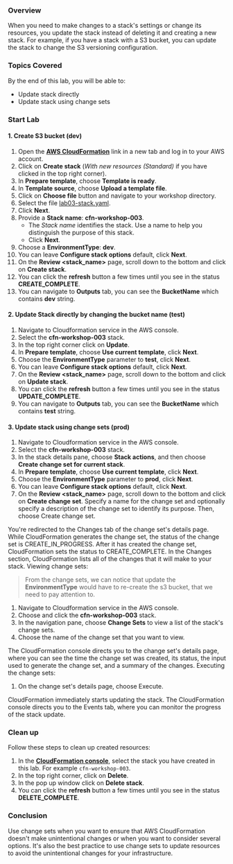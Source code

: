 ### Overview

When you need to make changes to a stack's settings or change its resources, you update the stack instead of deleting it and creating a new stack. For example, if you have a stack with a S3 bucket, you can update the stack to change the S3 versioning configuration.

### Topics Covered

By the end of this lab, you will be able to:

+ Update stack directly
+ Update stack using change sets

### Start Lab

#### 1. Create S3 bucket (dev)

1. Open the **[AWS CloudFormation](https://console.aws.amazon.com/cloudformation)** link in a new tab and log in to your AWS account.
1. Click on **Create stack** (_With new resources (Standard)_ if you have clicked in the top right corner).
1. In **Prepare template**, choose **Template is ready**.
1. In **Template source**, choose **Upload a template file**.
1. Click on **Choose file** button and navigate to your workshop directory.
1. Select the file [lab03-stack.yaml](lab03-stack.yaml).
1. Click **Next**.
1. Provide a **Stack name**: **cfn-workshop-003**.
    + The _Stack name_ identifies the stack. Use a name to help you distinguish the purpose of this stack.
    + Click **Next**.
1. Choose a **EnvironmentType**: **dev**.
1. You can leave **Configure stack options** default, click **Next**.
1. On the **Review <stack_name>** page, scroll down to the bottom and click on **Create stack**.
1. You can click the **refresh** button a few times until you see in the status **CREATE_COMPLETE**.
1. You can navigate to **Outputs** tab, you can see the **BucketName** which contains **dev** string.

#### 2. Update Stack directly by changing the bucket name (test)

1. Navigate to Cloudformation service in the AWS console.
1. Select the **cfn-workshop-003** stack.
1. In the top right corner click on **Update**.
1. In **Prepare template**, choose **Use current template**, click **Next**.
1. Choose the **EnvironmentType** parameter to **test**, click **Next**.
1. You can leave **Configure stack options** default, click **Next**.
1. On the **Review <stack_name>** page, scroll down to the bottom and click on **Update stack**.
1. You can click the **refresh** button a few times until you see in the status **UPDATE_COMPLETE**.
1. You can navigate to **Outputs** tab, you can see the **BucketName** which contains **test** string.

#### 3. Update stack using change sets (prod)

1. Navigate to Cloudformation service in the AWS console.
1. Select the **cfn-workshop-003** stack.
1. In the stack details pane, choose **Stack actions**, and then choose **Create change set for current stack**.
1. In **Prepare template**, choose **Use current template**, click **Next**.
1. Choose the **EnvironmentType** parameter to **prod**, click **Next**.
1. You can leave **Configure stack options** default, click **Next**.
1. On the **Review <stack_name>** page, scroll down to the bottom and click on **Create change set**. Specify a name for the change set and optionally specify a description of the change set to identify its purpose. Then, choose Create change set.

You're redirected to the Changes tab of the change set's details page. While CloudFormation generates the change set, the status of the change set is CREATE_IN_PROGRESS. After it has created the change set, CloudFormation sets the status to CREATE_COMPLETE. In the Changes section, CloudFormation lists all of the changes that it will make to your stack. Viewing change sets:

> From the change sets, we can notice that update the **EnvironmentType** would have to re-create the s3 bucket, that we need to pay attention to.

1. Navigate to Cloudformation service in the AWS console.
1. Choose and click the **cfn-workshop-003** stack.
1. In the navigation pane, choose **Change Sets** to view a list of the stack's change sets.
1. Choose the name of the change set that you want to view.

The CloudFormation console directs you to the change set's details page, where you can see the time the change set was created, its status, the input used to generate the change set, and a summary of the changes. Executing the change sets:

1. On the change set's details page, choose Execute.

CloudFormation immediately starts updating the stack. The CloudFormation console directs you to the Events tab, where you can monitor the progress of the stack update.

### Clean up

Follow these steps to clean up created resources:

1. In the **[CloudFormation console](https://console.aws.amazon.com/cloudformation)**, select the stack you have created in this lab. For example `cfn-workshop-003`.
1. In the top right corner, click on **Delete**.
1. In the pop up window click on **Delete stack**.
1. You can click the **refresh** button a few times until you see in the status **DELETE_COMPLETE**.

### Conclusion

Use change sets when you want to ensure that AWS CloudFormation doesn't make unintentional changes or when you want to consider several options. It's also the best practice to use change sets to update resources to avoid the unintentional changes for your infrastructure.

